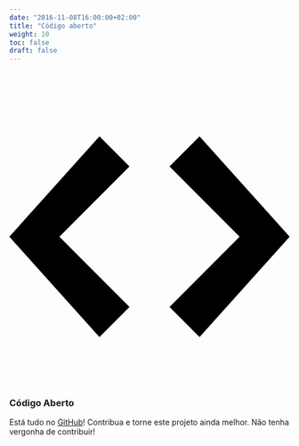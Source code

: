 ```yaml
---
date: "2016-11-08T16:00:00+02:00"
title: "Código aberto"
weight: 10
toc: false
draft: false
---
```

<h3>
	<svg class="octicon octicon-code" viewBox="0 0 14 16" version="1.1" aria-hidden="true">
		<path fill-rule="evenodd" d="M9.5 3L8 4.5 11.5 8 8 11.5 9.5 13 14 8 9.5 3zm-5 0L0 8l4.5 5L6 11.5 2.5 8 6 4.5 4.5 3z"></path>
	</svg>
	Código Aberto
</h3>

Está tudo no [GitHub](https://github.com/go-gitea/gitea/)!
Contribua e torne este projeto ainda melhor. Não tenha vergonha de contribuir!
